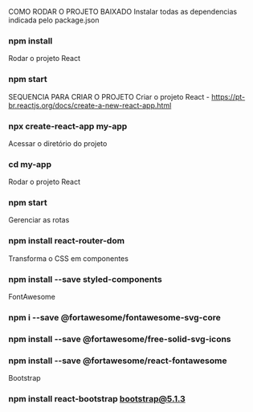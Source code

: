 
COMO RODAR O PROJETO BAIXADO
Instalar todas as dependencias indicada pelo package.json
### npm install

Rodar o projeto React 
### npm start

SEQUENCIA PARA CRIAR O PROJETO
Criar o projeto React - https://pt-br.reactjs.org/docs/create-a-new-react-app.html
### npx create-react-app my-app

Acessar o diretório do projeto
### cd my-app

Rodar o projeto React 
### npm start

Gerenciar as rotas
### npm install react-router-dom

Transforma o CSS em componentes
### npm install --save styled-components

FontAwesome
  ### npm i --save @fortawesome/fontawesome-svg-core
  ### npm install --save @fortawesome/free-solid-svg-icons
  ### npm install --save @fortawesome/react-fontawesome

Bootstrap
### npm install react-bootstrap bootstrap@5.1.3